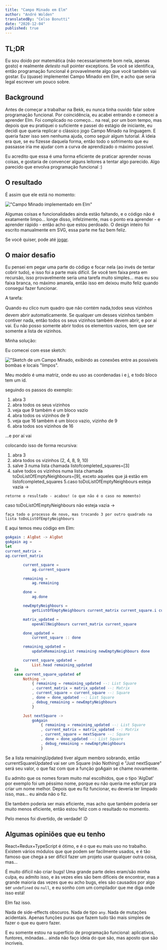 ```yaml
---
title: "Campo Minado em Elm"
author: "André Wolden"
translatedBy: "Celso Bonutti"
date: "2020-12-04"
published: true
---
```


## TL;DR

Eu sou doido por matemática (não necessariamente bom nela, apenas gosto) e realmente _detesto_ null pointer exceptions. Se você se identifica, então programação funcional é provavelmente algo que você também vai gostar. Eu (quase) implementei Campo Minadoi em Elm, e acho que seria legal escrever um pouco sobre.

## Background

Antes de começar a trabalhar na Bekk, eu nunca tinha ouvido falar sobre programação funcional. Por coincidência, eu acabei entrando e comecei a aprender Elm. Foi complicado no começo... na real, por um bom tempo, mas depois que eu pratiquei o suficiente e passei do estágio de iniciante, eu decidi que queria replicar o clássico jogo Campo Minado na linguagem. E queria fazer isso sem nenhuma ajuda, como seguir algum tutorial. A ideia era que, se eu fizesse daquela forma, então todo o sofrimento que eu passasse iria me ajudar com a curva de aprendizado o máximo possível.

Eu acredito que essa é uma forma eficiente de praticar aprender novas coisas, e gostaria de convencer alguns leitores a tentar algo parecido. Algo parecido que envolva programação funcional :)

## O resultado

É assim que ele está no momento:

!["Campo Minado implementado em Elm"](https://gitlab.com/wolden.andre/papers/raw/master/blogposts/functional-christmas/img/screenshot-wolden-minesweeper.png "Campo Minado em Elm")

Algumas coisas e funcionalidades ainda estão faltando, e o código não é exatamente limpo... longe disso, infelzimente, mas o ponto era aprender - e aprender rápido - então acho que estou perdoado. O design inteiro foi escrito manualmente em SVG, essa parte me faz bem feliz.

Se você quiser, pode até [jogar](http://wolden-minesweeper.herokuapp.com/).

## O maior desafio

Eu pensei em pegar uma parte do código e focar nela (ao invés de tentar cobrir tudo), e isso foi a parte mais difícil. Se você tem faixa preta em recursão, isso provavelmente seria uma tarefa muito simples... mas eu sou faixa branca, no máximo amarela, então isso em deixou muito feliz quando consegui fazer funcionar.

A tarefa:

Quando eu clico num quadro que não contém nada,todos seus vizinhos devem abrir automaticamente. Se qualquer um desses vizinhos também contiver nada, então todos os seus vizinhos também devem abrir, e por aí vai. Eu não posso somente abrir todos os elementos vazios, tem que ser somente a lista de vizinhos.

Minha solução:

Eu comecei com esse sketch:

!["Sketch de um Campo Minado, exibindo as conexões entre as possíveis bombas e locais "limpos".](https://gitlab.com/wolden.andre/papers/raw/master/blogposts/functional-christmas/img/photo-recursion-example.png "Sketch simples de um Campo Minado")

Meu modelo é uma matriz, onde eu uso as coordenadas i e j, e todo bloco tem um id.

seguindo os passos do exemplo:

1. abra 3
2. abra todos os seus vizinhos
3. veja que 9 também é um bloco vazio
4. abra todos os vizinhos de 9
5. veja que 16 também é um bloco vazio, vizinho de 9
6. abra todos sos vizinhos de 16

...e por aí vai

colocando isso de forma recursiva:

1. abra 3
2. abra todos os vizinhos (2, 4, 8, 9, 10)
3. salve 3 numa lista chamada listofcompleted_squares=[3]
4. salve todos os vizinhos numa lista chamada toDoListOfEmptyNeighbours=[9], exceto aqueles que já estão em listofcompleted_squares
   5.caso toDoListOfEmptyNeighbours esteja vazia ->

```
retorne o resultado - acabou! (o que não é o caso no momento)
```

caso toDoListOfEmptyNeighbours não esteja vazia ->

```
faça todo o processo de novo, mas trocando 3 por outro quadrado na lista toDoListOfEmptyNeighbours
```

E aqui temos meu código em Elm:

```elm
goAgain : AlgDat -> AlgDat
goAgain ag =
let
current_matrix =
ag.current_matrix

        current_square =
            ag.current_square

        remaining =
            ag.remaining

        done =
            ag.done

        newEmptyNeighbours =
            getListOfEmptyNeighbours current_matrix current_square.i current_square.j

        matrix_updated =
            openAllNeighbours current_matrix current_square

        done_updated =
            current_square :: done

        remaining_updated =
            updateRemainingList remaining newEmptyNeighbours done

        current_square_updated =
            List.head remaining_updated
    in
    case current_square_updated of
        Nothing ->
            { remaining = remaining_updated --: List Square
            , current_matrix = matrix_updated --: Matrix
            , current_square = current_square --: Square
            , done = done_updated --: List Square
            , debug_remaining = newEmptyNeighbours
            }

        Just nextSquare ->
            goAgain
                { remaining = remaining_updated --: List Square
                , current_matrix = matrix_updated --: Matrix
                , current_square = nextSquare --: Square
                , done = done_updated --: List Square
                , debug_remaining = newEmptyNeighbours
                }
```

Se a lista remainingUpdated tiver algum membro sobrando, então currentSquareUpdated vai ser um Square (não Nothing) e "Just nextSquare" será seu valor, o que faz com que a função goAgain se chame novamente.

Eu admito que os nomes foram muito mal escolhidos, que o tipo 'AlgDat' por exemplo foi um péssimo nome, porque eu não queria me esforçar pra criar um nome melhor. Depois que eu fiz funcionar, eu deveria ter limpado isso, mas... eu ainda não o fiz.

Ele também poderia ser mais eficiente, mas acho que também poderia ser muito menos eficiente, então estou feliz com o resultado no momento.

Pelo menos foi divertido, de verdade! :D

## Algumas opiniões que eu tenho

React+Redux+TypeScript é ótimo, e é o que eu mais uso no trabalho. Existem vários módulos que que podem ser facilmente usados, e é tão famoso que chega a ser difícil fazer um projeto usar qualquer outra coisa, mas...

É muito difícil não criar bugs! Uma grande parte deles eram/são minha culpa, eu admito isso, e às vezes eles são bem difíceis de encontrar, mas a grande maioria das vezes que eu acho bugs, eles são causados por algo ser `undefined` ou `null`, e eu sonho com um compilador que me diga onde isso está!

Elm faz isso.

Nada de side-effects obscuros. Nada de tipo `any`. Nada de mutações acidentais. Apenas funções puras que fazem tudo tão mais simples de fazer o que eu quero fazer.

E eu somente estou na superfício de programação funcional: aplicativos, funtores, mônadas... ainda não faço ideia do que são, mas aposto que são incríveis.

